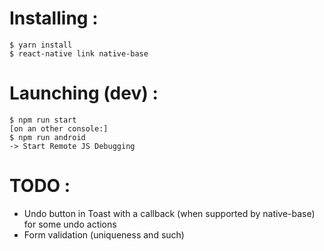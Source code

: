 
# Installing :
```
$ yarn install
$ react-native link native-base
```

# Launching (dev) :
```
$ npm run start
[on an other console:]
$ npm run android
-> Start Remote JS Debugging
```

# TODO :
* Undo button in Toast with a callback (when supported by native-base) for some undo actions
* Form validation (uniqueness and such)
